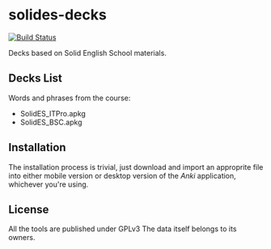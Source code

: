 # solides-decks

[![Build Status](https://app.travis-ci.com/svitlana-orlova/solides-decks.svg?token=aJGsaZ1kogeTBAMZpUxv&branch=main)](https://app.travis-ci.com/svitlana-orlova/solides-decks)

Decks based on Solid English School materials.

## Decks List

Words and phrases from the course:

  * SolidES_ITPro.apkg
  * SolidES_BSC.apkg

## Installation

The installation process is trivial, just download and import
an approprite file into either mobile version or desktop version of
the *Anki* application, whichever you're using.

## License

All the tools are published under GPLv3
The data itself belongs to its owners.


